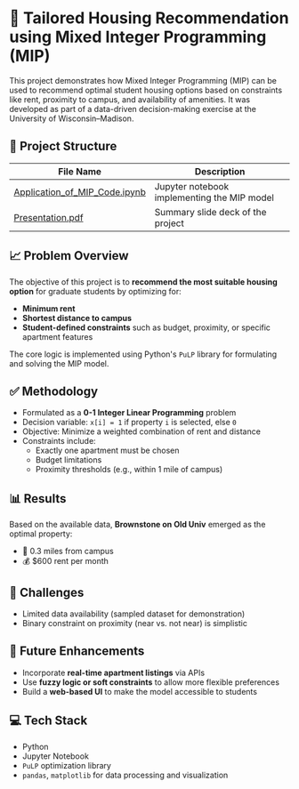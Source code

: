 # 🏡 Tailored Housing Recommendation using Mixed Integer Programming (MIP)

This project demonstrates how Mixed Integer Programming (MIP) can be used to recommend optimal student housing options based on constraints like rent, proximity to campus, and availability of amenities. It was developed as part of a data-driven decision-making exercise at the University of Wisconsin–Madison.

## 📂 Project Structure

| File Name                                                                    | Description                                |                                             
|------------------------------------------------------------------------------|--------------------------------------------|
| [Application_of_MIP_Code.ipynb](./Application_of_MIP_Code%20(1)%20(1).ipynb) | Jupyter notebook implementing the MIP model|
| [Presentation.pdf](./Dark%20Blue%20Modern%20Real%20Estate%20Presentation%20(1).pdf) | Summary slide deck of the project  |


## 📈 Problem Overview

The objective of this project is to **recommend the most suitable housing option** for graduate students by optimizing for:
- **Minimum rent**
- **Shortest distance to campus**
- **Student-defined constraints** such as budget, proximity, or specific apartment features

The core logic is implemented using Python's `PuLP` library for formulating and solving the MIP model.

## ✅ Methodology

- Formulated as a **0-1 Integer Linear Programming** problem
- Decision variable: `x[i] = 1` if property `i` is selected, else `0`
- Objective: Minimize a weighted combination of rent and distance
- Constraints include:
  - Exactly one apartment must be chosen
  - Budget limitations
  - Proximity thresholds (e.g., within 1 mile of campus)

## 📊 Results

Based on the available data, **Brownstone on Old Univ** emerged as the optimal property:
- 📍 0.3 miles from campus
- 💰 $600 rent per month

## 🧩 Challenges

- Limited data availability (sampled dataset for demonstration)
- Binary constraint on proximity (near vs. not near) is simplistic

## 🚀 Future Enhancements

- Incorporate **real-time apartment listings** via APIs
- Use **fuzzy logic or soft constraints** to allow more flexible preferences
- Build a **web-based UI** to make the model accessible to students

## 💻 Tech Stack

- Python
- Jupyter Notebook
- `PuLP` optimization library
- `pandas`, `matplotlib` for data processing and visualization



